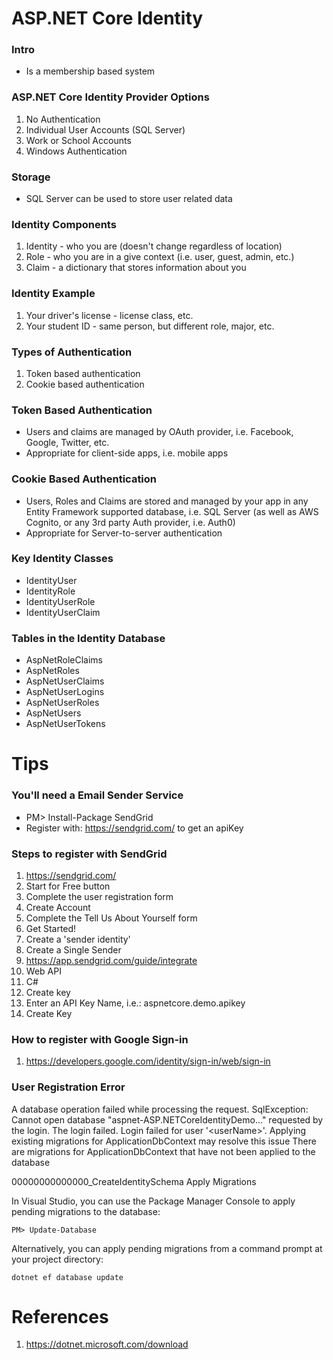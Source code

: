 # ASP.NET Core Identity 

### Intro
- Is a membership based system

### ASP.NET Core Identity Provider Options
1. No Authentication
2. Individual User Accounts (SQL Server)
3. Work or School Accounts
4. Windows Authentication

### Storage
- SQL Server can be used to store user related data

### Identity Components
1. Identity - who you are (doesn't change regardless of location)
2. Role - who you are in a give context (i.e. user, guest, admin, etc.)
3. Claim - a dictionary that stores information about you

### Identity Example
1. Your driver's license - license class, etc.
2. Your student ID - same person, but different role, major, etc.
 
### Types of Authentication
1. Token based authentication
2. Cookie based authentication

### Token Based Authentication
- Users and claims are managed by OAuth provider, i.e. Facebook, Google, Twitter, etc.
- Appropriate for client-side apps, i.e. mobile apps

### Cookie Based Authentication
- Users, Roles and Claims are stored and managed by your app in any Entity Framework supported database, i.e. SQL Server (as well as AWS Cognito, or any 3rd party Auth provider, i.e. Auth0)
- Appropriate for Server-to-server authentication

### Key Identity Classes
- IdentityUser
- IdentityRole
- IdentityUserRole
- IdentityUserClaim

### Tables in the Identity Database
- AspNetRoleClaims
- AspNetRoles
- AspNetUserClaims
- AspNetUserLogins
- AspNetUserRoles
- AspNetUsers
- AspNetUserTokens

# Tips

### You'll need a Email Sender Service
- PM> Install-Package SendGrid
- Register with: https://sendgrid.com/ to get an apiKey

### Steps to register with SendGrid
1. https://sendgrid.com/ 
2. Start for Free button
3. Complete the user registration form 
4. Create Account
5. Complete the Tell Us About Yourself form
6. Get Started!
7. Create a 'sender identity'
8. Create a Single Sender
9. https://app.sendgrid.com/guide/integrate
10. Web API
11. C#
12. Create key
13. Enter an API Key Name, i.e.: aspnetcore.demo.apikey
14. Create Key

### How to register with Google Sign-in
1. https://developers.google.com/identity/sign-in/web/sign-in


### User Registration Error
A database operation failed while processing the request.
SqlException: Cannot open database "aspnet-ASP.NETCoreIdentityDemo..." requested by the login. The login failed. Login failed for user '<domain>\<userName>'.
Applying existing migrations for ApplicationDbContext may resolve this issue
There are migrations for ApplicationDbContext that have not been applied to the database

00000000000000_CreateIdentitySchema
Apply Migrations

In Visual Studio, you can use the Package Manager Console to apply pending migrations to the database:
```
PM> Update-Database
```
Alternatively, you can apply pending migrations from a command prompt at your project directory:
```
dotnet ef database update
```

# References
1. https://dotnet.microsoft.com/download